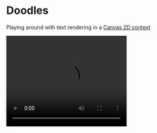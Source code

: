 # Doodles
Playing around with text rendering in a [Canvas 2D context](https://developer.mozilla.org/en-US/docs/Web/API/CanvasRenderingContext2D)

<video width="320" height="240" controls>
  <source src="./canvas-text-demo.mp4" type="video/mp4">
</video>
